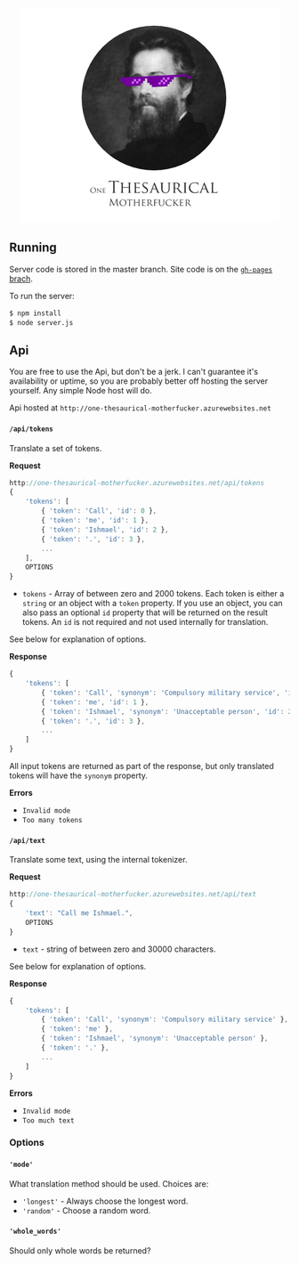 <div align="center" >
    <img src="https://raw.githubusercontent.com/mattbierner/one-thesaurical-motherfucker/master/documentation/logo.png" alt="One Thesaurical Motherfucker" />
</div>


## Running
Server code is stored in the master branch. Site code is on the [`gh-pages` brach](tree/gh-pages).

To run the server:

```bash
$ npm install
$ node server.js
```

## Api
You are free to use the Api, but don't be a jerk. I can't guarantee it's availability or uptime, so you are probably better off hosting the server yourself. Any simple Node host will do.

Api hosted at `http://one-thesaurical-motherfucker.azurewebsites.net`

#### `/api/tokens`
Translate a set of tokens.

**Request**
```js
http://one-thesaurical-motherfucker.azurewebsites.net/api/tokens
{
    'tokens': [
        { 'token': 'Call', 'id': 0 },
        { 'token': 'me', 'id': 1 },
        { 'token': 'Ishmael', 'id': 2 },
        { 'token': '.', 'id': 3 },
        ...
    ],
    OPTIONS
}
```

- `tokens` - Array of between zero and 2000 tokens. Each token is either a `string` or an object with a `token` property. If you use an object, you can also pass an optional `id` property that will be returned on the result tokens. An `id` is not required and not used internally for translation.

See below for explanation of options.

**Response**
```js
{
    'tokens': [
        { 'token': 'Call', 'synonym': 'Compulsory military service', 'id': 0 },
        { 'token': 'me', 'id': 1 },
        { 'token': 'Ishmael', 'synonym': 'Unacceptable person', 'id': 2 },
        { 'token': '.', 'id': 3 },
        ...
    ]
}
```

All input tokens are returned as part of the response, but only translated tokens will have the `synonym` property.

**Errors**
- `Invalid mode`
- `Too many tokens`


#### `/api/text`
Translate some text, using the internal tokenizer. 

**Request**
```js
http://one-thesaurical-motherfucker.azurewebsites.net/api/text
{
    'text': "Call me Ishmael.",
    OPTIONS
}
```

- `text` - string of between zero and 30000 characters. 

See below for explanation of options.

**Response**
```js
{
    'tokens': [
        { 'token': 'Call', 'synonym': 'Compulsory military service' },
        { 'token': 'me' },
        { 'token': 'Ishmael', 'synonym': 'Unacceptable person' },
        { 'token': '.' },
        ...
    ]
}
```

**Errors**
- `Invalid mode`
- `Too much text`


### Options

#### `'mode'`
What translation method should be used. Choices are:

- `'longest'` - Always choose the longest word.
- `'random'` - Choose a random word.

#### `'whole_words'`
Should only whole words be returned? 
